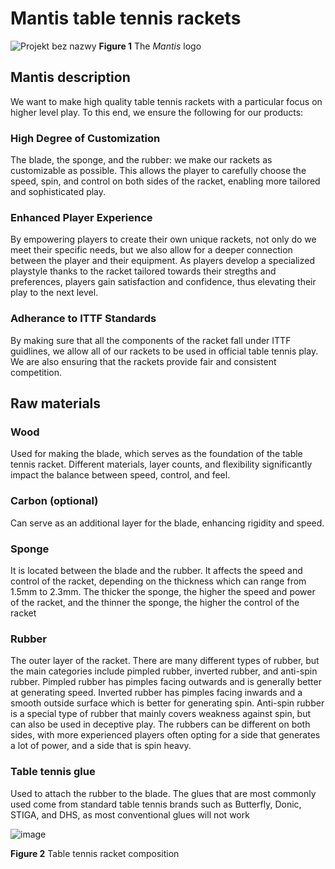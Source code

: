 # Mantis table tennis rackets

![Projekt bez nazwy](https://github.com/AntGra25/unit3-CS24/assets/142757981/58c58c9f-8682-41ad-bfde-d1c91bd507fe)
**Figure 1** The *Mantis* logo

## Mantis description
We want to make high quality table tennis rackets with a particular focus on higher level play. To this end, we ensure the following for our products:

### High Degree of Customization
The blade, the sponge, and the rubber: we make our rackets as customizable as possible. This allows the player to carefully choose the speed, spin, and control on both sides of the racket, enabling more tailored and sophisticated play.

### Enhanced Player Experience
By empowering players to create their own unique rackets, not only do we meet their specific needs, but we also allow for a deeper connection between the player and their equipment. As players develop a specialized playstyle thanks to the racket tailored towards their stregths and preferences, players gain satisfaction and confidence, thus elevating their play to the next level.

### Adherance to ITTF Standards
By making sure that all the components of the racket fall under ITTF guidlines, we allow all of our rackets to be used in official table tennis play. We are also ensuring that the rackets provide fair and consistent competition.


## Raw materials
### Wood
Used for making the blade, which serves as the foundation of the table tennis racket. Different materials, layer counts, and flexibility significantly impact the balance between speed, control, and feel.

### Carbon (optional)
Can serve as an additional layer for the blade, enhancing rigidity and speed.

### Sponge
It is located between the blade and the rubber. It affects the speed and control of the racket, depending on the thickness which can range from 1.5mm to 2.3mm. The thicker the sponge, the higher the speed and power of the racket, and the thinner the sponge, the higher the control of the racket

### Rubber
The outer layer of the racket. There are many different types of rubber, but the main categories include pimpled rubber, inverted rubber, and anti-spin rubber. Pimpled rubber has pimples facing outwards and is generally better at generating speed. Inverted rubber has pimples facing inwards and a smooth outside surface which is better for generating spin. Anti-spin rubber is a special type of rubber that mainly covers weakness against spin, but can also be used in deceptive play. The rubbers can be different on both sides, with more experienced players often opting for a side that generates a lot of power, and a side that is spin heavy.

### Table tennis glue
Used to attach the rubber to the blade. The glues that are most commonly used come from standard table tennis brands such as Butterfly, Donic, STIGA, and DHS, as most conventional glues will not work




![image](https://github.com/AntGra25/unit3-CS24/assets/142757981/543b8394-eda9-4e99-93b9-59e504acad9a)

**Figure 2** Table tennis racket composition

